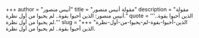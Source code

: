 +++
author = "أنيس منصور"
title = "مقولة أنيس منصور"
description = "مقولة أنيس منصور: الذين أحبوا بقوة.. لم يحبوا من أول نظرة."
quote = '''الذين أحبوا بقوة.. لم يحبوا من أول نظرة.'''
slug = "الذين-أحبوا-بقوة-لم-يحبوا-من-أول-نظرة"
+++
الذين أحبوا بقوة.. لم يحبوا من أول نظرة.

